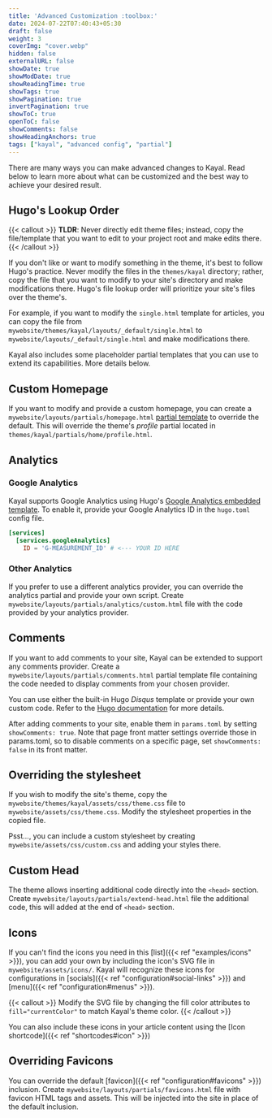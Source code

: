 ```yaml
---
title: 'Advanced Customization :toolbox:'
date: 2024-07-22T07:40:43+05:30
draft: false
weight: 3
coverImg: "cover.webp"
hidden: false
externalURL: false
showDate: true
showModDate: true
showReadingTime: true
showTags: true
showPagination: true
invertPagination: true
showToC: true
openToC: false
showComments: false
showHeadingAnchors: true
tags: ["kayal", "advanced config", "partial"]
---
```


There are many ways you can make advanced changes to Kayal. Read below to learn more about what can be customized and the best way to achieve your desired result.

<!--more-->

## Hugo's Lookup Order

{{< callout >}}
**TLDR**: Never directly edit theme files; instead, copy the file/template that you want to edit to your project root and make edits there.
{{< /callout >}}

If you don't like or want to modify something in the theme, it's best to follow Hugo's practice. Never modify the files in the `themes/kayal` directory; rather, copy the file that you want to modify to your site's directory and make modifications there. Hugo's file lookup order will prioritize your site's files over the theme's.

For example, if you want to modify the `single.html` template for articles, you can copy the file from `mywebsite/themes/kayal/layouts/_default/single.html` to `mywebsite/layouts/_default/single.html` and make modifications there.

Kayal also includes some placeholder partial templates that you can use to extend its capabilities. More details below.

## Custom Homepage

If you want to modify and provide a custom homepage, you can create a `mywebsite/layouts/partials/homepage.html` [partial template](https://gohugo.io/templates/partial/) to override the default. This will override the theme's _profile_ partial located in `themes/kayal/partials/home/profile.html`.

## Analytics

### Google Analytics

Kayal supports Google Analytics using Hugo's [Google Analytics embedded template](https://gohugo.io/templates/embedded/#google-analytics). To enable it, provide your Google Analytics ID in the `hugo.toml` config file.

```toml
[services]
  [services.googleAnalytics]
    ID = 'G-MEASUREMENT_ID' # <--- YOUR ID HERE
```

### Other Analytics

If you prefer to use a different analytics provider, you can override the analytics partial and provide your own script. Create `mywebsite/layouts/partials/analytics/custom.html` file with the code provided by your analytics provider.

## Comments

If you want to add comments to your site, Kayal can be extended to support any comments provider. Create a `mywebsite/layouts/partials/comments.html` partial template file containing the code needed to display comments from your chosen provider.

You can use either the built-in Hugo _Disqus_ template or provide your own custom code. Refer to the [Hugo documentation](https://gohugo.io/content-management/comments/) for more details.

After adding comments to your site, enable them in `params.toml` by setting `showComments: true`. Note that page front matter settings override those in params.toml, so to disable comments on a specific page, set `showComments: false` in its front matter.

## Overriding the stylesheet

If you wish to modify the site's theme, copy the `mywebsite/themes/kayal/assets/css/theme.css` file to `mywebsite/assets/css/theme.css`. Modify the stylesheet properties in the copied file.

Psst..., you can include a custom stylesheet by creating `mywebsite/assets/css/custom.css` and adding your styles there.

## Custom Head

The theme allows inserting additional code directly into the `<head>` section. Create `mywebsite/layouts/partials/extend-head.html` file the additional code, this will added at the end of `<head>` section.

## Icons

If you can't find the icons you need in this [list]({{< ref "examples/icons" >}}), you can add your own by including the icon's SVG file in `mywebsite/assets/icons/`. Kayal will recognize these icons for configurations in [socials]({{< ref "configuration#social-links" >}}) and [menu]({{< ref "configuration#menus" >}}).

{{< callout >}}
Modify the SVG file by changing the fill color attributes to `fill="currentColor"` to match Kayal's theme color.
{{< /callout >}}

You can also include these icons in your article content using the [Icon shortcode]({{< ref "shortcodes#icon" >}})

## Overriding Favicons

You can override the default [favicon]({{< ref "configuration#favicons" >}}) inclusion. Create `mywebsite/layouts/partials/favicons.html` file with favicon HTML tags and assets. This will be injected into the site <head> in place of the default inclusion.
